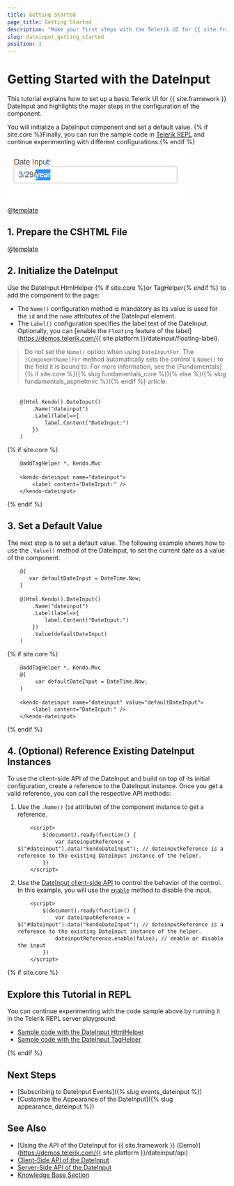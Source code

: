```yaml
---
title: Getting Started
page_title: Getting Started
description: "Make your first steps with the Telerik UI for {{ site.framework }} DateInput component by following a complete step-by-step tutorial."
slug: dateinput_getting_started
position: 1
---
```


# Getting Started with the DateInput

This tutorial explains how to set up a basic Telerik UI for {{ site.framework }} DateInput and highlights the major steps in the configuration of the component.

You will initialize a DateInput component and set a default value. {% if site.core %}Finally, you can run the sample code in [Telerik REPL](https://netcorerepl.telerik.com/) and continue experimenting with different configurations.{% endif %}

 ![Sample Telerik UI for {{ site.framework }} DateInput](./images/dateinput-getting-started.png)

@[template](/_contentTemplates/core/getting-started-prerequisites.md#repl-component-gs-prerequisites)

## 1. Prepare the CSHTML File

@[template](/_contentTemplates/core/getting-started-directives.md#gs-adding-directives)

## 2. Initialize the DateInput

Use the DateInput HtmlHelper {% if site.core %}or TagHelper{% endif %} to add the component to the page:

* The `Name()` configuration method is mandatory as its value is used for the `id` and the `name` attributes of the DateInput element.
* The `Label()` configuration specifies the label text of the DateInput. Optionally, you can [enable the `Floating` feature of the label](https://demos.telerik.com/{{ site.platform }}/dateinput/floating-label).

>Do not set the `Name()` option when using `DateInputFor`. The `[ComponentName]For` method automatically sets the control's `Name()` to the field it is bound to. For more information, see the [Fundamentals]{% if site.core %}({% slug fundamentals_core %}){% else %}({% slug fundamentals_aspnetmvc %}){% endif %} article.

```HtmlHelper

	@(Html.Kendo().DateInput()
		.Name("dateinput")
        .Label(label=>{
            label.Content("DateInput:")
        })
	)
```
{% if site.core %}
```TagHelper
    @addTagHelper *, Kendo.Mvc

    <kendo-dateinput name="dateinput">
        <label content="DateInput:" />
    </kendo-dateinput>
```
{% endif %}

## 3. Set a Default Value

The next step is to set a default value. The following example shows how to use the `.Value()` method of the DateInput, to set the current date as a value of the component.

```HtmlHelper
    @{
       var defaultDateInput = DateTime.Now;
    }

	@(Html.Kendo().DateInput()
		.Name("dateinput")
        .Label(label=>{
            label.Content("DateInput:")
        })
        .Value(defaultDateInput)
	)
```
{% if site.core %}
```TagHelper
    @addTagHelper *, Kendo.Mvc
    @{
         var defaultDateInput = DateTime.Now;
    }

    <kendo-dateinput name="dateinput" value="defaultDateInput">
        <label content="DateInput:" />
    </kendo-dateinput>
```
{% endif %}

## 4. (Optional) Reference Existing DateInput Instances

To use the client-side API of the DateInput and build on top of its initial configuration, create a reference to the DateInput instance. Once you get a valid reference, you can call the respective API methods:

1. Use the `.Name()` (`id` attribute) of the component instance to get a reference.

    ```script
        <script>
            $(document).ready(function() {
                var dateinputReference = $("#dateinput").data("kendoDateInput"); // dateinputReference is a reference to the existing DateInput instance of the helper.
            })
        </script>
    ```

1. Use the [DateInput client-side API](https://docs.telerik.com/kendo-ui/api/javascript/ui/combobox#methods) to control the behavior of the control. In this example, you will use the [`enable`](https://docs.telerik.com/kendo-ui/api/javascript/ui/dateinput/methods/enable) method to disable the input.

    ```script
        <script>
            $(document).ready(function() {
                var dateinputReference = $("#dateinput").data("kendoDateInput"); // dateinputReference is a reference to the existing DateInput instance of the helper.
                dateinputReference.enable(false); // enable or disable the input 
            })
        </script>
    ```

{% if site.core %}
## Explore this Tutorial in REPL

You can continue experimenting with the code sample above by running it in the Telerik REPL server playground:

* [Sample code with the DateInput HtmlHelper](https://netcorerepl.telerik.com/cHkRGDbG08bnajUg00)
* [Sample code with the DateInput TagHelper](https://netcorerepl.telerik.com/GHExcjPw07xpa32v43)

{% endif %}

## Next Steps

* [Subscribing to DateInput Events]({% slug events_dateinput %})
* [Customize the Appearance of the DateInput]({% slug appearance_dateinput %})

## See Also

* [Using the API of the DateInput for {{ site.framework }} (Demo)](https://demos.telerik.com/{{ site.platform }}/dateinput/api)
* [Client-Side API of the DateInput](https://docs.telerik.com/kendo-ui/api/javascript/ui/dateinput)
* [Server-Side API of the DateInput](/api/dateinput)
* [Knowledge Base Section](/knowledge-base)

